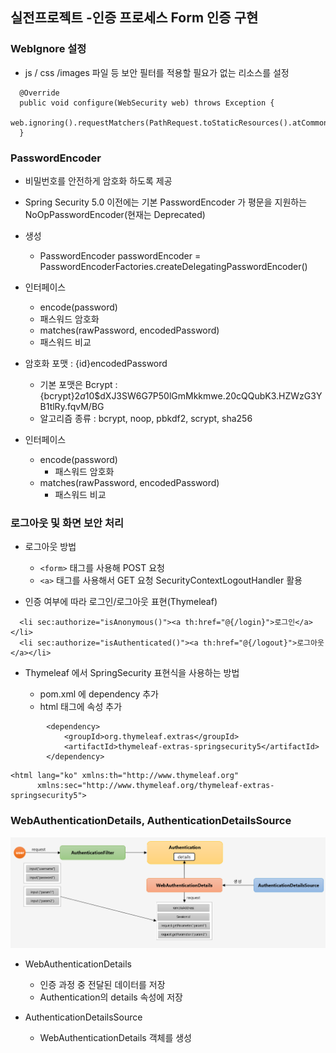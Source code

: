 ## 실전프로젝트 -인증 프로세스 Form 인증 구현

### WebIgnore 설정

- js / css /images 파일 등 보안 필터를 적용할 필요가 없는 리소스를 설정

~~~
  @Override
  public void configure(WebSecurity web) throws Exception {
    web.ignoring().requestMatchers(PathRequest.toStaticResources().atCommonLocations());
  }
~~~

### PasswordEncoder

- 비밀번호를 안전하게 암호화 하도록 제공
- Spring Security 5.0 이전에는 기본 PasswordEncoder 가 평문을 지원하는 NoOpPasswordEncoder(현재는 Deprecated)

- 생성
    - PasswordEncoder passwordEncoder = PasswordEncoderFactories.createDelegatingPasswordEncoder()

- 인터페이스
    - encode(password)
    - 패스워드 암호화
    - matches(rawPassword, encodedPassword)
    - 패스워드 비교

- 암호화 포맷 : {id}encodedPassword
    - 기본 포맷은 Bcrypt : {bcrypt}$2a$10$dXJ3SW6G7P50lGmMkkmwe.20cQQubK3.HZWzG3YB1tlRy.fqvM/BG
    - 알고리즘 종류 : bcrypt, noop, pbkdf2, scrypt, sha256

- 인터페이스
    - encode(password)
        - 패스워드 암호화
    - matches(rawPassword, encodedPassword)
        - 패스워드 비교

### 로그아웃 및 화면 보안 처리

- 로그아웃 방법
    - ```<form>``` 태그를 사용해 POST 요청
    - ```<a>``` 태그를 사용해서 GET 요청 SecurityContextLogoutHandler 활용

- 인증 여부에 따라 로그인/로그아웃 표현(Thymeleaf)

~~~  
  <li sec:authorize="isAnonymous()"><a th:href="@{/login}">로그인</a></li>
  <li sec:authorize="isAuthenticated()"><a th:href="@{/logout}">로그아웃</a></li>
~~~

- Thymeleaf 에서 SpringSecurity 표현식을 사용하는 방법

    - pom.xml 에 dependency 추가
    - html 태그에 속성 추가
~~~
        <dependency>
            <groupId>org.thymeleaf.extras</groupId>
            <artifactId>thymeleaf-extras-springsecurity5</artifactId>
        </dependency>
~~~

~~~
<html lang="ko" xmlns:th="http://www.thymeleaf.org"
      xmlns:sec="http://www.thymeleaf.org/thymeleaf-extras-springsecurity5">
~~~

### WebAuthenticationDetails, AuthenticationDetailsSource

![web_authentication_details](../static/images/web_authentication_details.png)
- WebAuthenticationDetails
    - 인증 과정 중 전달된 데이터를 저장
    - Authentication의 details 속성에 저장

- AuthenticationDetailsSource
    - WebAuthenticationDetails 객체를 생성
